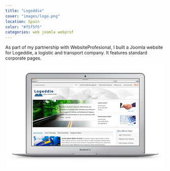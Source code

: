 ```yaml
---
title: "Logeddie"
cover: "images/logo.png"
location: Spain
color: "#f5f5f5"
categories: web joomla webprof
---
```


As part of my partnership with WebsiteProfesional, I built a Joomla website for Logeddie, a logistic and transport company. It features standard corporate pages.

![](./images/1.jpg)

